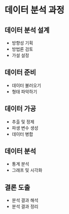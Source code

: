 ﻿# 데이터 분석 과정

## 데이터 분석 설계
- 방향성 기획
- 방법론 검토
- 가설 설정

## 데이터 준비
- 데이터 불러오기
- 형태 파악하기

## 데이터 가공
- 추출 및 정제
- 파생 변수 생성
- 데이터 병합

## 데이터 분석
- 통계 분석
- 그래프 및 시각화

## 결론 도출
- 분석 결과 해석
- 분석 결과 정리